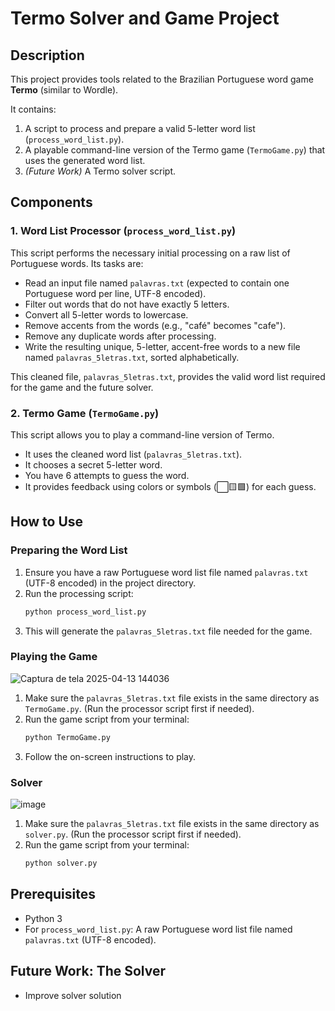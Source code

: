 # Termo Solver and Game Project

## Description

This project provides tools related to the Brazilian Portuguese word game **Termo** (similar to Wordle).

It contains:
1.  A script to process and prepare a valid 5-letter word list (`process_word_list.py`).
2.  A playable command-line version of the Termo game (`TermoGame.py`) that uses the generated word list.
3.  *(Future Work)* A Termo solver script.

## Components

### 1. Word List Processor (`process_word_list.py`)

This script performs the necessary initial processing on a raw list of Portuguese words. Its tasks are:

* Read an input file named `palavras.txt` (expected to contain one Portuguese word per line, UTF-8 encoded).
* Filter out words that do not have exactly 5 letters.
* Convert all 5-letter words to lowercase.
* Remove accents from the words (e.g., "café" becomes "cafe").
* Remove any duplicate words after processing.
* Write the resulting unique, 5-letter, accent-free words to a new file named `palavras_5letras.txt`, sorted alphabetically.

This cleaned file, `palavras_5letras.txt`, provides the valid word list required for the game and the future solver.

### 2. Termo Game (`TermoGame.py`)

This script allows you to play a command-line version of Termo.

* It uses the cleaned word list (`palavras_5letras.txt`).
* It chooses a secret 5-letter word.
* You have 6 attempts to guess the word.
* It provides feedback using colors or symbols (⬜🟨🟩) for each guess.

## How to Use

### Preparing the Word List

1.  Ensure you have a raw Portuguese word list file named `palavras.txt` (UTF-8 encoded) in the project directory.
2.  Run the processing script:
    ```bash
    python process_word_list.py
    ```
3.  This will generate the `palavras_5letras.txt` file needed for the game.

### Playing the Game

![Captura de tela 2025-04-13 144036](https://github.com/user-attachments/assets/4526f296-4b8d-4eb6-af65-bd2a265f1ea9)

1.  Make sure the `palavras_5letras.txt` file exists in the same directory as `TermoGame.py`. (Run the processor script first if needed).
2.  Run the game script from your terminal:
    ```bash
    python TermoGame.py
    ```
3.  Follow the on-screen instructions to play.

### Solver

![image](https://github.com/user-attachments/assets/15529c74-5926-4b33-8ae9-941a28d76ec6)

1.  Make sure the `palavras_5letras.txt` file exists in the same directory as `solver.py`. (Run the processor script first if needed).
2.  Run the game script from your terminal:
    ```bash
    python solver.py
    ```
## Prerequisites

* Python 3
* For `process_word_list.py`: A raw Portuguese word list file named `palavras.txt` (UTF-8 encoded).

## Future Work: The Solver

* Improve solver solution
